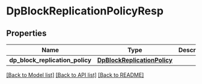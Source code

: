# DpBlockReplicationPolicyResp

## Properties
Name | Type | Description | Notes
------------ | ------------- | ------------- | -------------
**dp_block_replication_policy** | [**DpBlockReplicationPolicy**](DpBlockReplicationPolicy.md) |  | [optional] 

[[Back to Model list]](../README.md#documentation-for-models) [[Back to API list]](../README.md#documentation-for-api-endpoints) [[Back to README]](../README.md)


